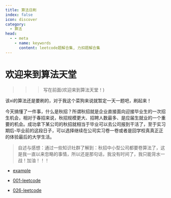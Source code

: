 ```yaml
---
title: 算法日刷
index: false
icon: discover
category:
  - 算法
head:
  - - meta
    - name: keywords
      content: leetcode题解合集, 力扣题解合集
---
```


# 欢迎来到算法天堂

> > > 写在前面(欢迎来到算法天堂！)

该xi的算法还是要刷的，对于我这个菜狗来说就暂定一天一题吧，刷起来！

今天搞懂了一件事，什么是秋招？所谓秋招就是企业直接面向迎接毕业生的一次招生机会，相对于春招来说，秋招规模更大、招聘人数最多、是应届生就业的一个重要的机会。成功拿下某公司的秋招就相当于毕业可以去公司报到干活了，至于实习期后-毕业前的这段日子，可以选择继续在公司实习卷一卷或者是回学校真真正正的体验最后的大学生活。

> 自述与感想：通过一些知识社群了解到：秋招中小型公司都要卷算法了，这是我一直以来忽略的事情，所以还是那句话，我没有时间了，我只能背水一战！加油！！！

- [example](README.md)

- [001-leetcode](001.两数之和.md)

- [026-leetcode](026.删除有序数组中的重复项.md)

